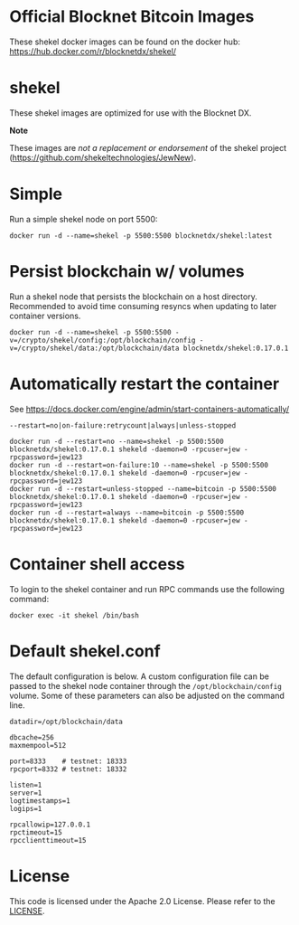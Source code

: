 Official Blocknet Bitcoin Images
=================================

These shekel docker images can be found on the docker hub: https://hub.docker.com/r/blocknetdx/shekel/

shekel
========

These shekel images are optimized for use with the Blocknet DX.

**Note**

These images are _not a replacement or endorsement_ of the shekel project (https://github.com/shekeltechnologies/JewNew).


Simple
======

Run a simple shekel node on port 5500:
```
docker run -d --name=shekel -p 5500:5500 blocknetdx/shekel:latest
```


Persist blockchain w/ volumes
=============================

Run a shekel node that persists the blockchain on a host directory. Recommended to avoid time consuming resyncs when updating to later container versions.
```
docker run -d --name=shekel -p 5500:5500 -v=/crypto/shekel/config:/opt/blockchain/config -v=/crypto/shekel/data:/opt/blockchain/data blocknetdx/shekel:0.17.0.1
```


Automatically restart the container
===================================

See https://docs.docker.com/engine/admin/start-containers-automatically/

`--restart=no|on-failure:retrycount|always|unless-stopped`

```
docker run -d --restart=no --name=shekel -p 5500:5500 blocknetdx/shekel:0.17.0.1 shekeld -daemon=0 -rpcuser=jew -rpcpassword=jew123
docker run -d --restart=on-failure:10 --name=shekel -p 5500:5500 blocknetdx/shekel:0.17.0.1 shekeld -daemon=0 -rpcuser=jew -rpcpassword=jew123
docker run -d --restart=unless-stopped --name=bitcoin -p 5500:5500 blocknetdx/shekel:0.17.0.1 shekeld -daemon=0 -rpcuser=jew -rpcpassword=jew123
docker run -d --restart=always --name=bitcoin -p 5500:5500 blocknetdx/shekel:0.17.0.1 shekeld -daemon=0 -rpcuser=jew -rpcpassword=jew123
```


Container shell access
======================

To login to the shekel container and run RPC commands use the following command:
```
docker exec -it shekel /bin/bash
```


Default shekel.conf
=====================

The default configuration is below. A custom configuration file can be passed to the shekel  node container through the `/opt/blockchain/config` volume. Some of these parameters can also be adjusted on the command line.
```
datadir=/opt/blockchain/data

dbcache=256
maxmempool=512

port=8333    # testnet: 18333
rpcport=8332 # testnet: 18332

listen=1
server=1
logtimestamps=1
logips=1

rpcallowip=127.0.0.1
rpctimeout=15
rpcclienttimeout=15
```


License
=======

This code is licensed under the Apache 2.0 License. Please refer to the [LICENSE](https://github.com/BlocknetDX/dockerimages/blob/master/LICENSE).